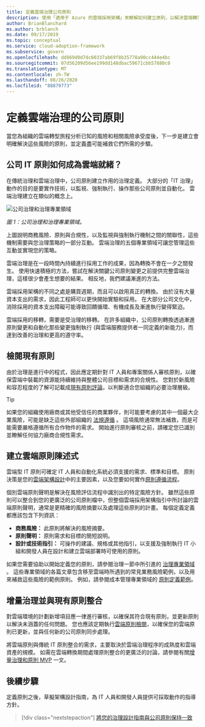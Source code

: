 ```yaml
---
title: 定義雲端治理公司原則
description: 使用「適用于 Azure 的雲端採用架構」來瞭解如何建立原則，以解決雲端轉型旅程期間的已知風險和風險承受度。
author: BrianBlanchard
ms.author: brblanch
ms.date: 09/17/2019
ms.topic: conceptual
ms.service: cloud-adoption-framework
ms.subservice: govern
ms.openlocfilehash: dd869d0d7dc60337ab69f8b35778a90cc444e4bc
ms.sourcegitcommit: 07d56209d56ee199dd148dbac59671cbb57880c0
ms.translationtype: MT
ms.contentlocale: zh-TW
ms.lasthandoff: 08/26/2020
ms.locfileid: "88879773"
---
```

# <a name="define-corporate-policy-for-cloud-governance"></a>定義雲端治理的公司原則

當您為組織的雲端轉型旅程分析已知的風險和相關風險承受度後，下一步是建立會明確解決這些風險的原則，並定義盡可能補救它們所需的步驟。

## <a name="how-can-corporate-it-policy-become-cloud-ready"></a>公司 IT 原則如何成為雲端就緒？

在傳統治理和雲端治理中，公司原則建立作用的治理定義。 大部分的「IT 治理」動作的目的是要實作技術，以監視、強制執行、操作那些公司原則並自動化。 雲端治理建立在類似的概念上。

![公司治理和治理專業領域](../../_images/operational-transformation-govern-large.png)

*圖 1：公司治理和治理專業領域。*

上圖說明商務風險、原則與合規性，以及監視與強制執行機制之間的關聯性，這些機制需要與您治理策略的一部分互動。 雲端治理的五個專業領域可讓您管理這些互動並實現您的策略。

雲端治理是在一段時間內持續進行採用工作的成果，因為轉換不會在一夕之間發生。 使用快速積極的方法，嘗試在解決關鍵公司原則變更之前提供完整雲端治理，這樣很少會產生想要的結果。 相反地，我們建議漸進的方法。

雲端採用架構的不同之處是購買週期，而且可以啟用真正的轉換。 由於沒有大量資本支出的需求，因此工程師可以更快開始實驗和採用。 在大部分公司文化中，消除採用的資本支出障礙可能導致回饋循環、有機成長及漸進執行變得緊迫。

雲端採用的移轉，需要是受治理的移轉。 在許多組織中，公司原則轉換透過漸進原則變更和自動化那些變更強制執行 (與雲端服務提供者一同定義的新能力)，而達到改善的治理和更高的遵守率。

## <a name="review-existing-policies"></a>檢閱現有原則

由於治理是進行中的程式，因此應定期針對 IT 人員和專案關係人審核原則，以確保雲端中裝載的資源能持續維持與整體公司目標和需求的合規性。 您對於新風險和容忍程度的了解可記載成[現有原則評論](./cloud-policy-review.md)，以判斷適合您組織的必要治理層級。

> [!TIP]
> 如果您的組織使用廠商或其他受信任的商業夥伴，則可能要考慮的其中一個最大企業風險，可能是缺乏這些外部組織的 [法規遵循](./regulatory-compliance.md) 。 這項風險通常無法補救，而是可能需要嚴格遵循所有合作物件的需求。 開始進行原則審核之前，請確定您已識別並瞭解任何協力廠商合規性需求。

## <a name="create-cloud-policy-statements"></a>建立雲端原則陳述式

雲端型 IT 原則可確定 IT 人員和自動化系統必須支援的需求、標準和目標。 原則決策是您的[雲端架構設計](./governance-alignment.md)中的主要因素，以及您要如何實作[原則遵循流程](./processes.md)。

個別雲端原則聲明是解決在風險評估流程中識別出的特定風險方針。 雖然這些原則可以整合到您的更廣泛的公司原則檔中，但整個雲端採用架構指引中所討論的雲端原則聲明，通常是更精確的風險摘要以及處理這些原則的計畫。 每個定義定義都應該包含下列資訊：

- **商務風險：** 此原則將解決的風險摘要。
- **原則聲明：** 原則需求和目標的簡短說明。
- **設計或技術指引：** 可操作的建議、規格或其他指引，以支援及強制執行 IT 小組和開發人員在設計和建立雲端部署時可使用的原則。

如果您需要協助以開始定義您的原則，請參閱治理一節中所引進的 [治理專業領域](../governance-disciplines.md) 。 這些專業領域的各篇文章包含移至雲端時所遇到的常見業務風險範例，以及用來補救這些風險的範例原則。 例如，請參閱成本管理專業領域的 [原則定義範例](../cost-management/policy-statements.md)。

## <a name="incremental-governance-and-integrating-with-existing-policy"></a>增量治理並與現有原則整合

對雲端環境的計劃新增項目應一律進行審核，以確保其符合現有原則，並更新原則以解決未涵蓋的任何問題。 您也應該定期執行[雲端原則檢閱](./cloud-policy-review.md)，以確保您的雲端原則已更新，並與任何新的公司原則同步處理。

將雲端原則與傳統 IT 原則整合的需求，主要取決於雲端治理程序的成熟度和雲端資產的規模。 如需在雲端轉換期間處理原則整合的更廣泛的討論，請參閱有關[增量治理和原則 MVP](./index.md) 一文。

## <a name="next-steps"></a>後續步驟

定義原則之後，草擬架構設計指南，為 IT 人員和開發人員提供可採取動作的指導方針。

> [!div class="nextstepaction"]
> [將您的治理設計指南與公司原則保持一致](./governance-alignment.md)

